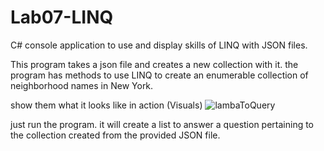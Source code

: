 # Lab07-LINQ
C# console application to use and display skills of LINQ with JSON files.

This program takes a json file and creates a new collection with it. the program has methods to use LINQ to create an enumerable collection of neighborhood names in New York.

show them what it looks like in action (Visuals)
![lambaToQuery](lambaToQuery.jpg)

just run the program. it will create a list to answer a question pertaining to the collection created from the provided JSON file.
